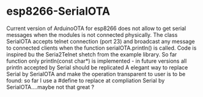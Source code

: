 # esp8266-SerialOTA
Current version of ArduinoOTA for esp8266 does not allow to get serial messages when the modules is not connected physically.
The class SerialOTA accepts telnet connection (port 23) and broadcast any message to connected clients when the function serialOTA.println() is called.
Code is inspired bu the Seria2Telnet shetch from the example library.
So far function only println(const char*) is implemented - in future versions all println accepted by Serial should be replicated
A elegant way to replace Serial by SerialOTA and make the operation transparent to user is to be found: so far I use a #define to replace at compliation Serial by SerialOTA....maybe not that great ?
